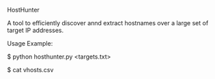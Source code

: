 HostHunter

A tool to efficiently discover annd extract hostnames over a large set of target IP addresses.


Usage Example:

$ python hosthunter.py <targets.txt>

$ cat vhosts.csv


